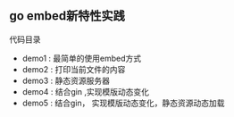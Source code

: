 ## go embed新特性实践

代码目录

* demo1 : 最简单的使用embed方式 
* demo2 : 打印当前文件的内容
* demo3 : 静态资源服务器
* demo4 : 结合gin ,实现模版动态变化
* demo5 : 结合gin， 实现模版动态变化，静态资源动态加载

 